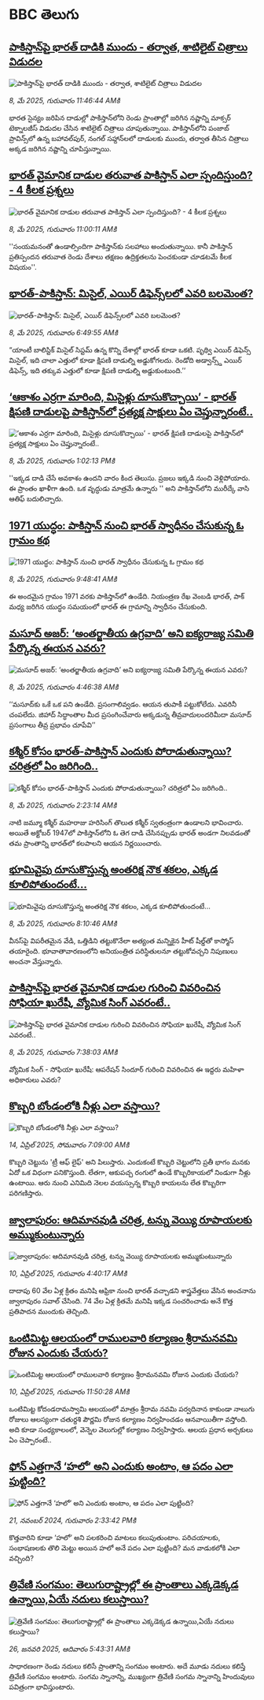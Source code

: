 # BBC తెలుగు## [పాకిస్తాన్‌పై భారత్ దాడికి ముందు - తర్వాత, శాటిలైట్ చిత్రాలు విడుదల](https://www.bbc.com/telugu/articles/ckg4jn8den8o?at_campaign=githubrss)![పాకిస్తాన్‌పై భారత్ దాడికి ముందు - తర్వాత, శాటిలైట్ చిత్రాలు విడుదల](https://ichef.bbci.co.uk/ace/standard/240/cpsprodpb/dcb7/live/d006ed70-2c0c-11f0-b26b-ab62c890638b.jpg)_8, మే 2025, గురువారం 11:46:44 AMకి_భారత సైన్యం జరిపిన దాడుల్లో పాకిస్తాన్‌లోని రెండు ప్రాంతాల్లో జరిగిన నష్టాన్ని మాక్సర్ టెక్నాలజీస్ విడుదల చేసిన శాటిలైట్ చిత్రాలు చూపుతున్నాయి. 
పాకిస్తాన్‌లోని పంజాబ్ ప్రావిన్స్‌‌లో ఉన్న బహావల్‌పుర్, నంగల్ సహ్దాన్‌లలో దాడులకు ముందు, తర్వాత తీసిన చిత్రాలు అక్కడ జరిగిన నష్టాన్ని చూపిస్తున్నాయి.## [భారత్ వైమానిక దాడుల తరువాత పాకిస్తాన్ ఎలా స్పందిస్తుంది? - 4 కీలక ప్రశ్నలు ](https://www.bbc.com/telugu/articles/cp8dn1nv17ro?at_campaign=githubrss)![భారత్ వైమానిక దాడుల తరువాత పాకిస్తాన్ ఎలా స్పందిస్తుంది? - 4 కీలక ప్రశ్నలు ](https://ichef.bbci.co.uk/ace/standard/240/cpsprodpb/b7b8/live/5ea83c60-2bee-11f0-8ff1-59f5dcf8e9f5.jpg)_8, మే 2025, గురువారం 11:00:11 AMకి_''సంయమనంతో ఉండాల్సిందిగా పాకిస్తాన్‌కు సలహాలు అందుతున్నాయి. కానీ పాకిస్తాన్ ప్రతిస్పందన తరువాత రెండు దేశాలు తక్షణం ఉద్రిక్తతలను పెంచకుండా చూడటమే కీలక విషయం''.## [భారత్-పాకిస్తాన్‌: మిసైల్, ఎయిర్ డిఫెన్స్‌లలో ఎవరి బలమెంత?](https://www.bbc.com/telugu/articles/c3eve21245go?at_campaign=githubrss)![భారత్-పాకిస్తాన్‌: మిసైల్, ఎయిర్ డిఫెన్స్‌లలో ఎవరి బలమెంత?](https://ichef.bbci.co.uk/ace/standard/240/cpsprodpb/3566/live/1f773d70-2b58-11f0-8c16-31e1ca5e1201.jpg)_8, మే 2025, గురువారం 6:49:55 AMకి_“యాంటీ బాలిస్టిక్ మిసైల్ సిస్టమ్ ఉన్న కొన్ని దేశాల్లో భారత్ కూడా ఒకటి. పృథ్వి ఎయిర్ డిఫెన్స్ మిసైల్, ఇది చాలా ఎత్తులో కూడా క్షిపణి దాడుల్ని అడ్డుకోగలదు.  రెండోది అడ్వాన్స్డ్ ఎయిర్ డిఫెన్స్, ఇది తక్కువ ఎత్తులో కూడా క్షిపణి దాడుల్ని అడ్డుకుంటుంది.’’## [‘ఆకాశం ఎర్రగా మారింది, మిసైళ్లు దూసుకొచ్చాయి’ - భారత్ క్షిపణి దాడులపై పాకిస్తాన్‌లో ప్రత్యక్ష సాక్షులు ఏం చెప్తున్నారంటే..](https://www.bbc.com/telugu/articles/cdxv6yqqzg2o?at_campaign=githubrss)![‘ఆకాశం ఎర్రగా మారింది, మిసైళ్లు దూసుకొచ్చాయి’ - భారత్ క్షిపణి దాడులపై పాకిస్తాన్‌లో ప్రత్యక్ష సాక్షులు ఏం చెప్తున్నారంటే..](https://ichef.bbci.co.uk/ace/standard/240/cpsprodpb/f898/live/a8e47050-2bdf-11f0-b26b-ab62c890638b.jpg)_8, మే 2025, గురువారం 1:02:13 PMకి_''ఇక్కడ దాడి చేసే అవకాశం ఉందని వారం కింద తెలుసు. ప్రజలు ఇక్కడి నుంచి వెళ్లిపోయారు. ఈ ప్రాంతం ఖాళీగా ఉంది. ఒక వృద్ధుడు మాత్రమే ఉన్నారు '' అని పాకిస్తాన్‌లోని మురీద్కే వాసి ఆతిఫ్ బదులిచ్చారు.## [1971 యుద్ధం: పాకిస్తాన్ నుంచి భారత్ స్వాధీనం చేసుకున్న ఓ గ్రామం కథ](https://www.bbc.com/telugu/articles/ce3982l7300o?at_campaign=githubrss)![1971 యుద్ధం: పాకిస్తాన్ నుంచి భారత్ స్వాధీనం చేసుకున్న ఓ గ్రామం కథ](https://ichef.bbci.co.uk/ace/standard/240/cpsprodpb/e50c/live/61230060-2bee-11f0-b26b-ab62c890638b.jpg)_8, మే 2025, గురువారం 9:48:41 AMకి_ఈ అందమైన గ్రామం 1971 వరకు పాకిస్తాన్‌లో ఉండేది. నియంత్రణ రేఖ వెంబడి భారత్, పాక్ మధ్య జరిగిన యుద్ధం సమయంలో భారత్ ఈ గ్రామాన్ని స్వాధీనం చేసుకుంది.## [మసూద్ అజర్: ‘అంతర్జాతీయ ఉగ్రవాది’ అని ఐక్యరాజ్య సమితి పేర్కొన్న ఈయన ఎవరు? ](https://www.bbc.com/telugu/articles/c3evegpke85o?at_campaign=githubrss)![మసూద్ అజర్: ‘అంతర్జాతీయ ఉగ్రవాది’ అని ఐక్యరాజ్య సమితి పేర్కొన్న ఈయన ఎవరు? ](https://ichef.bbci.co.uk/ace/standard/240/cpsprodpb/0d3a/live/9ca1d630-2ba7-11f0-a6c0-cdbcee3bb103.jpg)_8, మే 2025, గురువారం 4:46:38 AMకి_‘‘మసూద్‌కు ఒకే ఒక పని ఉండేది. ప్రసంగాలివ్వడం. ఆయన తుపాకీ పట్టుకోలేదు. ఎవరినీ చంపలేదు. జిహాద్ సిద్ధాంతాల మీద ప్రసంగించేవారు అక్కడున్న తీవ్రవాదులందరిమీదా మసూద్ ప్రసంగాలు తీవ్ర ప్రభావం చూపేవి’’## [కశ్మీర్ కోసం భారత్-పాకిస్తాన్ ఎందుకు పోరాడుతున్నాయి? చరిత్రలో ఏం జరిగింది..](https://www.bbc.com/telugu/articles/cvgng3qzp1yo?at_campaign=githubrss)![కశ్మీర్ కోసం భారత్-పాకిస్తాన్ ఎందుకు పోరాడుతున్నాయి? చరిత్రలో ఏం జరిగింది..](https://ichef.bbci.co.uk/ace/standard/240/cpsprodpb/0aec/live/1e42fe60-2bb4-11f0-8f57-b7237f6a66e6.jpg)_8, మే 2025, గురువారం 2:23:14 AMకి_నాటి జమ్మూ కశ్మీర్ మహరాజు హరిసింగ్ తొలుత కశ్మీర్ స్వతంత్రంగా ఉండాలని భావించారు. అయితే అక్టోబర్ 1947లో పాకిస్తాన్‌లోని ఓ తెగ దాడి చేసినప్పుడు భారత్ అండగా నిలవడంతో తమ ప్రాంతాన్ని భారత్‌లో కలపాలని ఆయన నిర్ణయించారు.## [భూమివైపు దూసుకొస్తున్న అంతరిక్ష నౌక శకలం, ఎక్కడ కూలిపోతుందంటే...](https://www.bbc.com/telugu/articles/cqj7lr40nddo?at_campaign=githubrss)![భూమివైపు దూసుకొస్తున్న అంతరిక్ష నౌక శకలం, ఎక్కడ కూలిపోతుందంటే...](https://ichef.bbci.co.uk/ace/standard/240/cpsprodpb/176a/live/1563e380-2bdd-11f0-aa58-09138366324e.jpg)_8, మే 2025, గురువారం 8:10:46 AMకి_వీనస్‌పై విపరీతమైన వేడి, ఒత్తిడిని తట్టుకొనేలా అత్యంత మన్నికైన హీట్ షీల్డ్‌తో కాస్మోస్ తయారైంది. భూవాతావారణంలోని అనియంత్రిత‌ పరిస్థితులనూ తట్టుకోవచ్చని నిపుణులు అంచనా వేస్తున్నారు.## [పాకిస్తాన్‌పై భారత వైమానిక దాడుల గురించి వివరించిన సోఫియా ఖురేషీ, వ్యోమిక సింగ్ ఎవరంటే..](https://www.bbc.com/telugu/articles/cy4ky3z5825o?at_campaign=githubrss)![పాకిస్తాన్‌పై భారత వైమానిక దాడుల గురించి వివరించిన సోఫియా ఖురేషీ, వ్యోమిక సింగ్ ఎవరంటే..](https://ichef.bbci.co.uk/ace/standard/240/cpsprodpb/7942/live/01d27500-2bda-11f0-8ff1-59f5dcf8e9f5.jpg)_8, మే 2025, గురువారం 7:38:03 AMకి_వ్యోమిక సింగ్ - సోఫియా ఖురేషీ: ఆపరేషన్ సిందూర్ గురించి వివరించిన ఈ ఇద్దరు మహిళా అధికారులు ఎవరు?## [కొబ్బరి బోండంలోకి నీళ్లు ఎలా వస్తాయి?](https://www.bbc.com/telugu/articles/czjn4mzxxy8o?at_campaign=githubrss)![కొబ్బరి బోండంలోకి నీళ్లు ఎలా వస్తాయి?](https://ichef.bbci.co.uk/ace/standard/240/cpsprodpb/46c5/live/684a55e0-18fd-11f0-8b11-7756b7b808cc.jpg)_14, ఏప్రిల్ 2025, సోమవారం 7:09:00 AMకి_కొబ్బరి చెట్టును 'ట్రీ ఆఫ్ లైఫ్' అని పిలుస్తారు. ఎందుకంటే కొబ్బరి చెట్టులోని ప్రతీ భాగం మనకు ఏదో ఒక విధంగా పనికొస్తుంది. లేతగా, ఆకుపచ్చ రంగులో ఉండే కొబ్బరికాయలో నిండుగా నీళ్లు ఉంటాయి. ఆరు నుంచి ఎనిమిది నెలల వయస్సున్న కొబ్బరి కాయలను లేత కొబ్బరిగా పరిగణిస్తారు.## [జ్వాలాపురం: ఆదిమానవుడి చరిత్ర, టన్ను వెయ్యి రూపాయలకు అమ్ముకుంటున్నారు ](https://www.bbc.com/telugu/articles/creqqnwdd5qo?at_campaign=githubrss)![జ్వాలాపురం: ఆదిమానవుడి చరిత్ర, టన్ను వెయ్యి రూపాయలకు అమ్ముకుంటున్నారు ](https://ichef.bbci.co.uk/ace/standard/240/cpsprodpb/765e/live/b472e2d0-15b4-11f0-842b-a7355694993d.jpg)_10, ఏప్రిల్ 2025, గురువారం 4:40:17 AMకి_దాదాపు 60 వేల ఏళ్ల క్రితం మనిషి ఆఫ్రికా నుంచి భారత్ వచ్చాడని శాస్త్రవేత్తలు వేసిన అంచనాను జ్వాలాపురం సవాల్ చేసింది. 74 వేల ఏళ్ల క్రితమే మనిషి ఇక్కడ సంచరించాడు అనే కొత్త ప్రతిపాదన ముందుకు తెచ్చింది.## [ఒంటిమిట్ట ఆలయంలో రాములవారి కల్యాణం శ్రీరామనవమి రోజున ఎందుకు చేయరు?](https://www.bbc.com/telugu/articles/ce822j5e465o?at_campaign=githubrss)![ఒంటిమిట్ట ఆలయంలో రాములవారి కల్యాణం శ్రీరామనవమి రోజున ఎందుకు చేయరు?](https://ichef.bbci.co.uk/ace/standard/240/cpsprodpb/fed5/live/25534d40-1601-11f0-b58a-6113af226972.jpg)_10, ఏప్రిల్ 2025, గురువారం 11:50:28 AMకి_ఒంటిమిట్ట కోదండరామస్వామి ఆలయంలో మాత్రం శ్రీరామ నవమి పర్వదినాన కాకుండా నాలుగు రోజులు ఆలస్యంగా చతుర్దశి పౌర్ణమి రోజున కల్యాణం నిర్వహించడం ఆనవాయితీగా వస్తోంది. అది కూడా సంధ్యకాలంలో, వెన్నెల వెలుగుల్లో కల్యాణం నిర్వహిస్తారు. ఆలయ ప్రధాన అర్చకులు ఏం చెప్పారంటే..## [ఫోన్ ఎత్తగానే ‘హలో’ అని ఎందుకు అంటాం, ఆ పదం ఎలా పుట్టింది?](https://www.bbc.com/telugu/articles/cgj7x7gdjq4o?at_campaign=githubrss)![ఫోన్ ఎత్తగానే ‘హలో’ అని ఎందుకు అంటాం, ఆ పదం ఎలా పుట్టింది?](https://ichef.bbci.co.uk/ace/standard/240/cpsprodpb/0618/live/7a20ebb0-a807-11ef-b21e-5359bd56d02f.jpg)_21, నవంబర్ 2024, గురువారం 2:33:42 PMకి_కొత్తవారిని కూడా ‘హలో’ అని పలకరించి మాటలు కలుపుతుంటాం.  పరిచయాలకు, సంభాషణలకు తొలి మెట్టు అయిన హలో అనే పదం ఎలా పుట్టింది? మన వాడుకలోకి ఎలా వచ్చింది?## [త్రివేణి సంగమం: తెలుగురాష్ట్రాల్లో ఈ ప్రాంతాలు ఎక్కడెక్కడ ఉన్నాయి,ఏయే నదులు కలుస్తాయి? ](https://www.bbc.com/telugu/articles/cz7elrr17jeo?at_campaign=githubrss)![త్రివేణి సంగమం: తెలుగురాష్ట్రాల్లో ఈ ప్రాంతాలు ఎక్కడెక్కడ ఉన్నాయి,ఏయే నదులు కలుస్తాయి? ](https://ichef.bbci.co.uk/ace/standard/240/cpsprodpb/9dad/live/7f50e780-da42-11ef-a37f-eba91255dc3d.jpg)_26, జనవరి 2025, ఆదివారం 5:43:31 AMకి_సాధారణంగా రెండు నదులు కలిసే ప్రాంతాన్ని సంగమం అంటారు. అదే మూడు నదులు కలిస్తే త్రివేణి సంగమం అంటారు. సంగమ స్నానాన్ని, ముఖ్యంగా త్రివేణి సంగమ స్నానాన్ని హిందువులు పవిత్రంగా భావిస్తుంటారు.